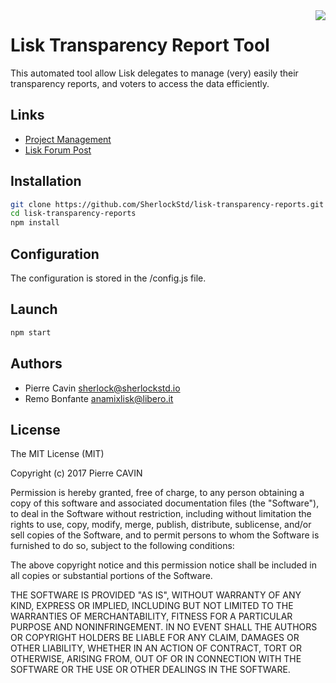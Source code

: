 <img align="right" src="https://cdn.rawgit.com/feross/standard/master/badge.svg">

# Lisk Transparency Report Tool

This automated tool allow Lisk delegates to manage (very) easily their transparency reports, and voters to access the data efficiently.

## Links
- [Project Management](https://tree.taiga.io/project/sherlockstd-lisk-transparency-reports-system)  
- [Lisk Forum Post](https://forum.lisk.io/viewtopic.php?f=25&t=1347)

## Installation

```bash
git clone https://github.com/SherlockStd/lisk-transparency-reports.git
cd lisk-transparency-reports
npm install
```


## Configuration

The configuration is stored in the /config.js file.


## Launch

```bash
npm start
```


## Authors

- Pierre Cavin <sherlock@sherlockstd.io>
- Remo Bonfante <anamixlisk@libero.it>


## License

The MIT License (MIT)

Copyright (c) 2017 Pierre CAVIN

Permission is hereby granted, free of charge, to any person obtaining a copy of this software and associated documentation files (the "Software"), to deal in the Software without restriction, including without limitation the rights to use, copy, modify, merge, publish, distribute, sublicense, and/or sell copies of the Software, and to permit persons to whom the Software is furnished to do so, subject to the following conditions:  

The above copyright notice and this permission notice shall be included in all copies or substantial portions of the Software.

THE SOFTWARE IS PROVIDED "AS IS", WITHOUT WARRANTY OF ANY KIND, EXPRESS OR IMPLIED, INCLUDING BUT NOT LIMITED TO THE WARRANTIES OF MERCHANTABILITY, FITNESS FOR A PARTICULAR PURPOSE AND NONINFRINGEMENT. IN NO EVENT SHALL THE AUTHORS OR COPYRIGHT HOLDERS BE LIABLE FOR ANY CLAIM, DAMAGES OR OTHER LIABILITY, WHETHER IN AN ACTION OF CONTRACT, TORT OR OTHERWISE, ARISING FROM, OUT OF OR IN CONNECTION WITH THE SOFTWARE OR THE USE OR OTHER DEALINGS IN THE SOFTWARE.